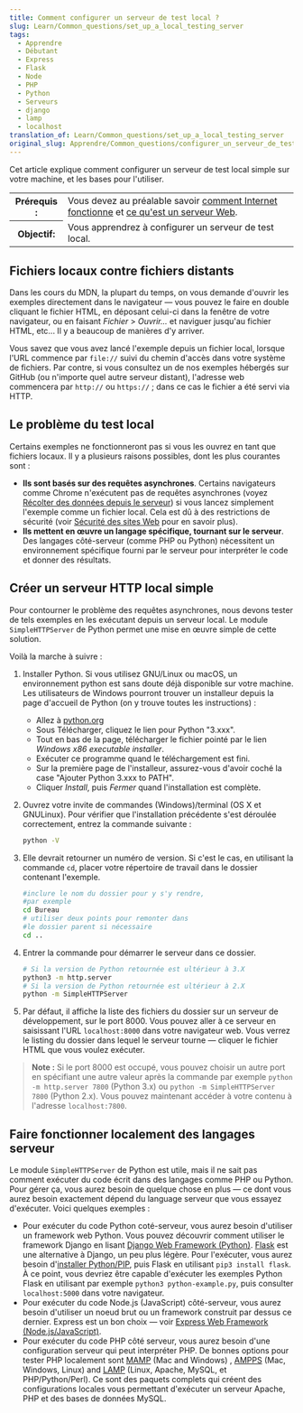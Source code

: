 ```yaml
---
title: Comment configurer un serveur de test local ?
slug: Learn/Common_questions/set_up_a_local_testing_server
tags:
  - Apprendre
  - Débutant
  - Express
  - Flask
  - Node
  - PHP
  - Python
  - Serveurs
  - django
  - lamp
  - localhost
translation_of: Learn/Common_questions/set_up_a_local_testing_server
original_slug: Apprendre/Common_questions/configurer_un_serveur_de_test_local
---
```

Cet article explique comment configurer un serveur de test local simple sur votre machine, et les bases pour l'utiliser.

<table class="standard-table">
  <tbody>
    <tr>
      <th scope="row">Prérequis :</th>
      <td>
        Vous devez au préalable savoir
        <a href="/fr/docs/Learn/How_the_Internet_works"
          >comment Internet fonctionne</a
        > et
        <a href="/fr/docs/Learn/What_is_a_Web_server"
          >ce qu'est un serveur Web</a
        >.
      </td>
    </tr>
    <tr>
      <th scope="row">Objectif:</th>
      <td>Vous apprendrez à configurer un serveur de test local.</td>
    </tr>
  </tbody>
</table>

## Fichiers locaux contre fichiers distants

Dans les cours du MDN, la plupart du temps, on vous demande d'ouvrir les exemples directement dans le navigateur — vous pouvez le faire en double cliquant le fichier HTML, en déposant celui-ci dans la fenêtre de votre navigateur, ou en faisant _Fichier_ > _Ouvrir..._ et naviguer jusqu'au fichier HTML, etc... Il y a beaucoup de manières d'y arriver.

Vous savez que vous avez lancé l'exemple depuis un fichier local, lorsque l'URL commence par `file://` suivi du chemin d'accès dans votre système de fichiers. Par contre, si vous consultez un de nos exemples hébergés sur GitHub (ou n'importe quel autre serveur distant), l'adresse web commencera par `http://` ou `https://`&nbsp;; dans ce cas le fichier a été servi via HTTP.

## Le problème du test local

Certains exemples ne fonctionneront pas si vous les ouvrez en tant que fichiers locaux. Il y a plusieurs raisons possibles, dont les plus courantes sont :

- **Ils sont basés sur des requêtes asynchrones**. Certains navigateurs comme Chrome n'exécutent pas de requêtes asynchrones (voyez [Récolter des données depuis le serveur](/fr/docs/Learn/JavaScript/Client-side_web_APIs/Fetching_data)) si vous lancez simplement l'exemple comme un fichier local. Cela est dû à des restrictions de sécurité (voir [Sécurité des sites Web](/fr/docs/Learn/Server-side/First_steps/Website_security) pour en savoir plus).
- **Ils mettent en œuvre un langage spécifique, tournant sur le serveur**. Des langages côté-serveur (comme PHP ou Python) nécessitent un environnement spécifique fourni par le serveur pour interpréter le code et donner des résultats.

## Créer un serveur HTTP local simple

Pour contourner le problème des requêtes asynchrones, nous devons tester de tels exemples en les exécutant depuis un serveur local. Le module `SimpleHTTPServer` de Python permet une mise en œuvre simple de cette solution.

Voilà la marche à suivre :

1.  Installer Python. Si vous utilisez GNU/Linux ou macOS, un environnement python est sans doute déjà disponible sur votre machine. Les utilisateurs de Windows pourront trouver un installeur depuis la page d'accueil de Python (on y trouve toutes les instructions)&nbsp;:

    - Allez à [python.org](https://www.python.org/)
    - Sous Télécharger, cliquez le lien pour Python "3.xxx".
    - Tout en bas de la page,  télécharger le fichier pointé par le lien *Windows x86 executable installer*.
    - Exécuter ce programme quand le téléchargement est fini.
    - Sur la première page de l'installeur, assurez-vous d'avoir coché la case  "Ajouter Python 3.xxx to PATH".
    - Cliquer _Install_, puis _Fermer_ quand l'installation est complète.

2.  Ouvrez votre invite de commandes (Windows)/terminal (OS X et GNULinux). Pour vérifier que l'installation précédente s'est déroulée correctement, entrez la commande suivante :

    ```bash
    python -V
    ```

3.  Elle devrait retourner un numéro de version. Si c'est le cas, en utilisant la commande `cd`, placer votre répertoire de travail dans le dossier contenant l'exemple.

    ```bash
    #inclure le nom du dossier pour y s'y rendre,
    #par exemple
    cd Bureau
    # utiliser deux points pour remonter dans
    #le dossier parent si nécessaire
    cd ..
    ```

4.  Entrer la commande pour démarrer le serveur dans ce dossier.

    ```bash
    # Si la version de Python retournée est ultérieur à 3.X
    python3 -m http.server
    # Si la version de Python retournée est ultérieur à 2.X
    python -m SimpleHTTPServer
    ```

5.  Par défaut, il affiche la liste des fichiers  du dossier sur un serveur de développement, sur le port 8000. Vous pouvez aller à ce serveur en saisissant  l'URL `localhost:8000` dans votre navigateur web. Vous verrez le listing du dossier dans lequel le serveur tourne — cliquer le fichier HTML que vous voulez exécuter.

> **Note :** Si le port 8000 est occupé, vous pouvez choisir un autre port en spécifiant une autre valeur après la commande par exemple `python -m http.server 7800` (Python 3.x) ou `python -m SimpleHTTPServer 7800` (Python 2.x). Vous pouvez maintenant accéder à votre contenu à l'adresse `localhost:7800`.

## Faire fonctionner localement des langages serveur

Le module `SimpleHTTPServer` de Python est utile, mais il ne sait pas comment exécuter du code écrit dans des langages comme PHP ou Python. Pour gérer ça, vous aurez besoin de quelque chose en plus — ce dont vous aurez besoin exactement dépend du language serveur que vous essayez d'exécuter. Voici quelques exemples :

- Pour exécuter du code Python coté-serveur, vous aurez besoin d'utiliser un framework web Python. Vous pouvez découvrir comment utiliser le framework Django en lisant [Django Web Framework (Python)](/fr/docs/Learn/Server-side/Django). [Flask](http://flask.pocoo.org/) est une alternative à Django, un peu plus légère. Pour l'exécuter, vous aurez besoin d'[installer Python/PIP](/fr/docs/Learn/Server-side/Django/development_environment#Installing_Python_3), puis Flask en utilisant `pip3 install flask`.  À ce point, vous devriez être capable d'exécuter les exemples Python Flask en utilisant par exemple `python3 python-example.py`, puis consulter `localhost:5000` dans votre navigateur.
- Pour exécuter du code Node.js (JavaScript) côté-serveur, vous aurez besoin d'utiliser un  noeud brut ou un framework construit par dessus ce dernier. Express est un bon choix — voir [Express Web Framework (Node.js/JavaScript)](/fr/docs/Learn/Server-side/Express_Nodejs).
- Pour exécuter du code PHP côté serveur, vous aurez besoin d'une configuration serveur qui peut  interpréter PHP. De bonnes options pour tester PHP localement sont [MAMP](https://www.mamp.info/en/downloads/) (Mac and Windows) , [AMPPS](http://ampps.com/download) (Mac, Windows, Linux) and [LAMP](https://www.linux.com/learn/easy-lamp-server-installation) (Linux, Apache, MySQL, et PHP/Python/Perl). Ce sont des paquets complets qui créent des configurations locales vous permettant d'exécuter un serveur Apache, PHP et des bases de données MySQL.
